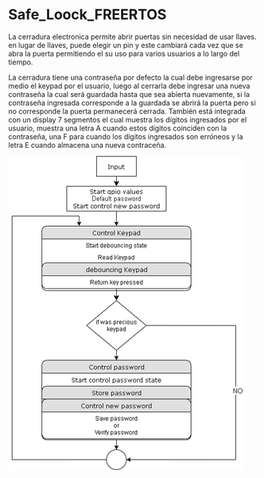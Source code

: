 # Safe_Loock_FREERTOS

La cerradura electronica permite abrir puertas sin necesidad de usar llaves. en lugar de llaves, puede elegir un pin y este cambiará cada vez que se abra la puerta permitiendo el su uso para varios usuarios a lo largo del tiempo.

La cerradura tiene una contraseña por defecto la cual debe ingresarse por medio el keypad por el usuario, luego al cerrarla debe ingresar una nueva contraseña la cual será guardada hasta que sea abierta nuevamente, si la contraseña ingresada corresponde a la guardada se abrirá la puerta pero si no corresponde la puerta permanecerá cerrada. También está integrada con un display 7 segmentos el cual muestra los dígitos ingresados por el usuario, muestra una letra A cuando   estos dígitos coinciden con la contraseña, una F para cuando los dígitos ingresados son erróneos y la letra E cuando almacena una nueva contraceña.

![Alt text](/Safe_Look_Diagram.png?raw=true "Optional Title") 

